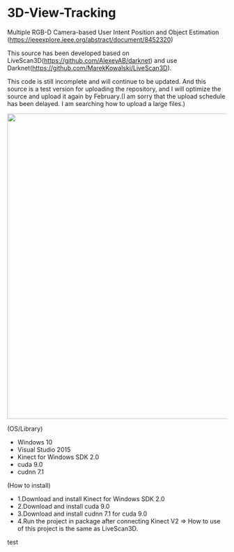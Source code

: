 # 3D-View-Tracking
Multiple RGB-D Camera-based User Intent Position and Object Estimation
(https://ieeexplore.ieee.org/abstract/document/8452320)

This source has been developed based on LiveScan3D(https://github.com/AlexeyAB/darknet) and 
use Darknet(https://github.com/MarekKowalski/LiveScan3D).

This code is still incomplete and will continue to be updated. And this source is a test version for uploading the repository, and I will optimize the source and upload it again by February.(I am sorry that the upload schedule has been delayed. I am searching how to upload a large files.) 

<div>
<img width = "700" src="https://user-images.githubusercontent.com/44374139/49153135-395f0400-f358-11e8-952f-1aeac4da7957.jpg">
</div>

(OS/Library)
- Windows 10
- Visual Studio 2015
- Kinect for Windows SDK 2.0
- cuda 9.0
- cudnn 7.1
 
(How to install)
- 1.Download and install Kinect for Windows SDK 2.0
- 2.Download and install cuda 9.0
- 3.Download and install cudnn 7.1 for cuda 9.0
- 4.Run the project in package after connecting Kinect V2 => How to use of this project is the same as LiveScan3D.

test
